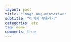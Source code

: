```yaml
---
layout: post
title: "Image augumentation"
subtitle: "이미지 부풀리기"
categories: etc
tag: memo
comments: true
---
```


